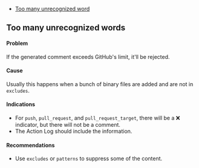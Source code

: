 * [Too many unrecognized word](#Too_many_unrecognized_words)

## Too many unrecognized words

#### Problem
If the generated comment exceeds GitHub's limit, it'll be rejected.

#### Cause
Usually this happens when a bunch of binary files are added and are not in `excludes`.

#### Indications
* For `push`, `pull_request`, and `pull_request_target`, there will be a :x: indicator, but there will not be a comment.
* The Action Log should include the information.

#### Recommendations
* Use `excludes` or `patterns` to suppress some of the content.


